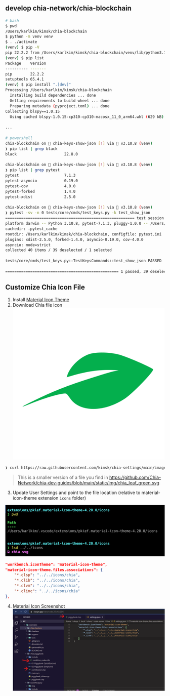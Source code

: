 ## develop chia-network/chia-blockchain
```sh
# bash
$ pwd
/Users/karlkim/kimsk/chia-blockchain
$ python -m venv venv
$ . ./activate
(venv) $ pip -V
pip 22.2.2 from /Users/karlkim/kimsk/chia-blockchain/venv/lib/python3.10/site-packages/pip (python 3.10)
(venv) $ pip list
Package    Version
---------- -------
pip        22.2.2
setuptools 65.4.1
(venv) $ pip install ".[dev]"
Processing /Users/karlkim/kimsk/chia-blockchain
  Installing build dependencies ... done
  Getting requirements to build wheel ... done
  Preparing metadata (pyproject.toml) ... done
Collecting blspy==1.0.15
  Using cached blspy-1.0.15-cp310-cp310-macosx_11_0_arm64.whl (629 kB)

...

# powershell
chia-blockchain on  chia-keys-show-json [!] via 🐍 v3.10.8 (venv)
❯ pip list | grep black
black                     22.8.0

chia-blockchain on  chia-keys-show-json [!] via 🐍 v3.10.8 (venv)
❯ pip list | grep pytest
pytest                    7.1.3
pytest-asyncio            0.19.0
pytest-cov                4.0.0
pytest-forked             1.4.0
pytest-xdist              2.5.0

chia-blockchain on  chia-keys-show-json [!] via 🐍 v3.10.8 (venv)
❯ pytest -sv -n 0 tests/core/cmds/test_keys.py -k test_show_json
========================================================= test session starts =========================================================
platform darwin -- Python 3.10.8, pytest-7.1.3, pluggy-1.0.0 -- /Users/karlkim/kimsk/chia-blockchain/venv/bin/python
cachedir: .pytest_cache
rootdir: /Users/karlkim/kimsk/chia-blockchain, configfile: pytest.ini
plugins: xdist-2.5.0, forked-1.4.0, asyncio-0.19.0, cov-4.0.0
asyncio: mode=strict
collected 40 items / 39 deselected / 1 selected

tests/core/cmds/test_keys.py::TestKeysCommands::test_show_json PASSED

================================================== 1 passed, 39 deselected in 0.15s ===================================================
```

## Customize Chia Icon File

1. Install [Material Icon Theme](https://marketplace.visualstudio.com/items?itemName=PKief.material-icon-theme)
2. Download Chia file icon
![chia](images/chia.svg)
```sh
❯ curl https://raw.githubusercontent.com/kimsk/chia-settings/main/images/chia.svg -o chia.svg
```
> This is a smaller version of a file you find in https://github.com/Chia-Network/chia-dev-guides/blob/main/static/img/chia_leaf_green.svg

3. Update User Settings and point to the file location (relative to material-icon-theme extension `icons` folder)

![material-icon-chia](images/material-icon-chia.png)
```json
"workbench.iconTheme": "material-icon-theme",
"material-icon-theme.files.associations": {
    "*.clsp": "../../icons/chia",
    "*.clib": "../../icons/chia",
    "*.clvm": "../../icons/chia",
    "*.clinc": "../../icons/chia"
},
```
4. Material Icon Screenshot
![material-icon](images/material-icon-screenshot.png)